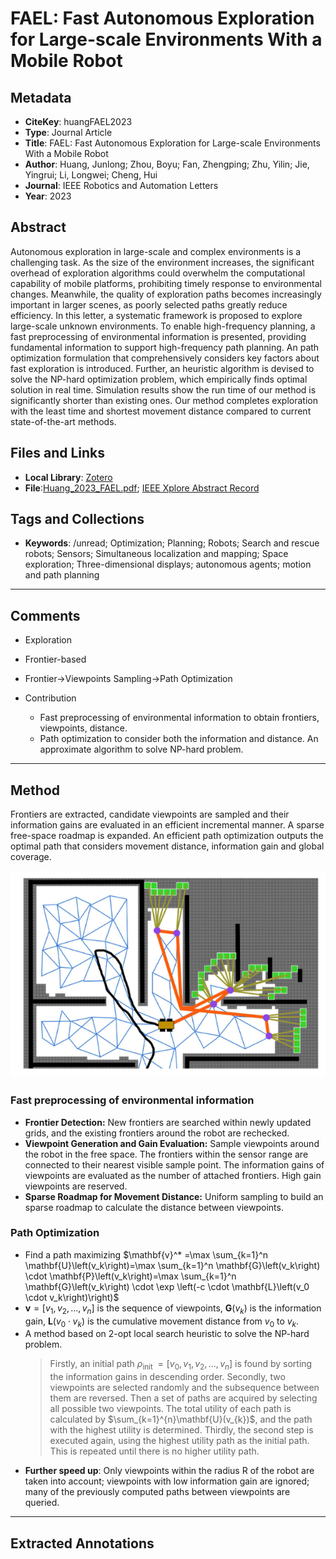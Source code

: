 # FAEL: Fast Autonomous Exploration for Large-scale Environments With a Mobile Robot

## Metadata
- **CiteKey**: huangFAEL2023
- **Type**: Journal Article
- **Title**: FAEL: Fast Autonomous Exploration for Large-scale Environments With a Mobile Robot
- **Author**: Huang, Junlong; Zhou, Boyu; Fan, Zhengping; Zhu, Yilin; Jie, Yingrui; Li, Longwei; Cheng, Hui 
- **Journal**: IEEE Robotics and Automation Letters
- **Year**: 2023 


## Abstract
Autonomous exploration in large-scale and complex environments is a challenging task. As the size of the environment increases, the significant overhead of exploration algorithms could overwhelm the computational capability of mobile platforms, prohibiting timely response to environmental changes. Meanwhile, the quality of exploration paths becomes increasingly important in larger scenes, as poorly selected paths greatly reduce efficiency. In this letter, a systematic framework is proposed to explore large-scale unknown environments. To enable high-frequency planning, a fast preprocessing of environmental information is presented, providing fundamental information to support high-frequency path planning. An path optimization formulation that comprehensively considers key factors about fast exploration is introduced. Further, an heuristic algorithm is devised to solve the NP-hard optimization problem, which empirically finds optimal solution in real time. Simulation results show the run time of our method is significantly shorter than existing ones. Our method completes exploration with the least time and shortest movement distance compared to current state-of-the-art methods.
## Files and Links
- **Local Library**: [Zotero](zotero://select/library/items/PLEDECGG)
- **File**:[Huang_2023_FAEL.pdf](zotero://open-pdf/library/items/IYUAUB3T); [IEEE Xplore Abstract Record](zotero://open-pdf/library/items/Z2SXXQSV)

## Tags and Collections
- **Keywords**: /unread; Optimization; Planning; Robots; Search and rescue robots; Sensors; Simultaneous localization and mapping; Space exploration; Three-dimensional displays; autonomous agents; motion and path planning


---

## Comments
*   Exploration
*   Frontier-based
*   Frontier->Viewpoints Sampling->Path Optimization
*   Contribution
    
    *   Fast preprocessing of environmental information to obtain frontiers, viewpoints, distance.
    *   Path optimization to consider both the information and distance. An approximate algorithm to solve NP-hard problem.


---

## Method
Frontiers are extracted, candidate viewpoints are sampled and their information gains are evaluated in an efficient incremental manner. A sparse free-space roadmap is expanded. An efficient path optimization outputs the optimal path that considers movement distance, information gain and global coverage.

![](../Resource/@huangFAEL2023_img_1.png)
### Fast preprocessing of environmental information
+ **Frontier Detection:** New frontiers are searched within newly updated grids, and the existing frontiers around the robot are rechecked.
+ **Viewpoint Generation and Gain Evaluation:** Sample viewpoints around the robot in the free space. The frontiers within the sensor range are connected to their nearest visible sample point. The information gains  of viewpoints are evaluated as the number of attached frontiers. High gain viewpoints are reserved.
+ **Sparse Roadmap for Movement Distance:** Uniform sampling to build an sparse roadmap to calculate the distance between viewpoints.
### Path Optimization
+ Find a path maximizing $\mathbf{v}^* =\max \sum_{k=1}^n \mathbf{U}\left(v_k\right)=\max \sum_{k=1}^n \mathbf{G}\left(v_k\right) \cdot \mathbf{P}\left(v_k\right)=\max \sum_{k=1}^n \mathbf{G}\left(v_k\right) \cdot \exp \left(-c \cdot \mathbf{L}\left(v_0 \cdot v_k\right)\right)$
+ $\mathbf{v}=[v_{1},v_{2},\dots,v_{n}]$ is the sequence  of viewpoints, $\mathbf{G}(v_{k})$ is the information gain, $\mathbf{L}\left(v_0 \cdot v_k\right)$ is the cumulative movement distance from $v_{0}$ to $v_{k}$.
+ A method based on 2-opt local search heuristic to solve the NP-hard problem.
  > Firstly, an initial path $\rho_{\text {init }}=\left[v_0, v_1, v_2, \ldots, v_n\right]$ is found by sorting the information gains in descending order. Secondly, two viewpoints are selected randomly and the subsequence between them are reversed. Then a set of paths are acquired by selecting all possible two viewpoints. The total utility of each path is calculated by $\sum_{k=1}^{n}\mathbf{U}(v_{k})$, and the path with the highest utility is determined. Thirdly, the second step is executed again, using the highest utility path as the initial path. This is repeated until there is no higher utility path.
+ **Further speed up**: Only viewpoints within the radius R of the robot are taken into account; viewpoints with low information gain are ignored; many of the previously computed paths between viewpoints are queried.
  

---

## Extracted Annotations
